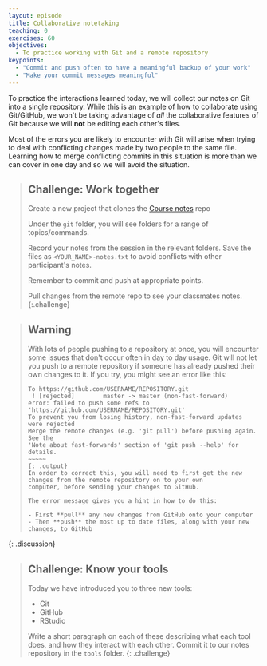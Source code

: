 ```yaml
---
layout: episode
title: Collaborative notetaking
teaching: 0
exercises: 60
objectives:
  - To practice working with Git and a remote repository
keypoints:
  - "Commit and push often to have a meaningful backup of your work"
  - "Make your commit messages meaningful"
---
```


To practice the interactions learned today, we will collect our notes on Git into a single repository.
While this is an example of how to collaborate using Git/GitHub, we won't be taking advantage of *all* 
the collaborative features of Git because we will **not** be editing each other's files. 

Most of the  errors you are likely to encounter with Git will arise when trying to deal with 
conflicting changes made by two people to the same file. Learning how to merge conflicting commits
in this situation is more than we can cover in one day and so we will avoid the situation.

> ## Challenge: Work together
> Create a new project that clones the [Course notes](https://github.com/csiro-data-school/focus-course-notes) repo
> 
> Under the `git` folder, you will see folders for a range of topics/commands.
>
> Record your notes from the session in the relevant folders. Save the files as `<YOUR_NAME>-notes.txt`
> to avoid conflicts with other participant's notes.
>
> Remember to commit and push at appropriate points.
>
> Pull changes from the remote repo to see your classmates notes.
{:.challenge}

> ## Warning
> With lots of people pushing to a repository at once, you will encounter some issues that don't occur often in 
> day to day usage. Git will not let you push to a remote repository if someone has already pushed their own changes
> to it. If you try, you might see an error like this:
>
> ~~~~~~
> To https://github.com/USERNAME/REPOSITORY.git
>  ! [rejected]        master -> master (non-fast-forward)
> error: failed to push some refs to 'https://github.com/USERNAME/REPOSITORY.git'
> To prevent you from losing history, non-fast-forward updates were rejected
> Merge the remote changes (e.g. 'git pull') before pushing again.  See the
> 'Note about fast-forwards' section of 'git push --help' for details.
> ~~~~~
> {: .output}
> In order to correct this, you will need to first get the new changes from the remote repository on to your own
> computer, before sending your changes to GitHub.
>
> The error message gives you a hint in how to do this:
>
> - First **pull** any new changes from GitHub onto your computer
> - Then **push** the most up to date files, along with your new changes, to GitHub
>
{: .discussion}

> ## Challenge: Know your tools
> Today we have introduced you to three new tools: 
>
> - Git
> - GitHub
> - RStudio
>
> Write a short paragraph on each of these describing what each tool does, and how they interact with each other.
> Commit it to our notes repository in the `tools` folder.
{: .challenge}

